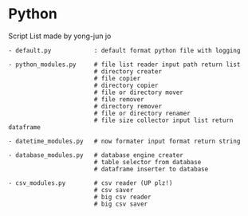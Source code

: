 # Python
Script List made by yong-jun jo

    - default.py            : default format python file with logging

    - python_modules.py     # file list reader input path return list
                            # directory creater
                            # file copier
                            # directory copier
                            # file or directory mover
                            # file remover
                            # directory remover
                            # file or directory renamer
                            # file size collector input list return dataframe
    
    - datetime_modules.py   # now formater input format return string

    - database_modules.py   # database engine creater
                            # table selector from database
                            # dataframe inserter to database

    - csv_modules.py        # csv reader (UP plz!)
                            # csv saver
                            # big csv reader
                            # big csv saver
